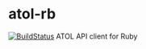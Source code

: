 # atol-rb
[![BuildStatus](https://travis-ci.org/GeorgeGorbanev/atol-rb.png)](https://travis-ci.org/GeorgeGorbanev/atol-rb)
ATOL API client for Ruby
